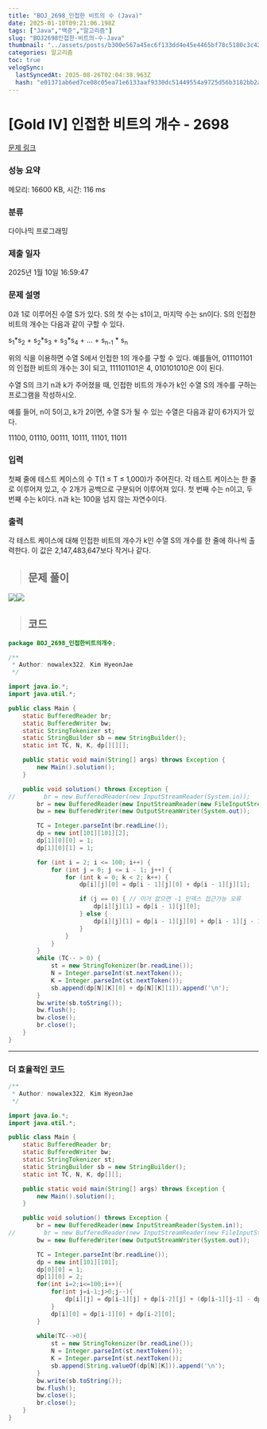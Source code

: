 ```yaml
---
title: "BOJ_2698_인접한 비트의 수 (Java)"
date: 2025-01-10T09:21:06.198Z
tags: ["Java","백준","알고리즘"]
slug: "BOJ2698인접한-비트의-수-Java"
thumbnail: "../assets/posts/b300e567a45ec6f133dd4e45e4465bf78c5180c3c428a261c5d37286c6dd1d15.png"
categories: 알고리즘
toc: true
velogSync:
  lastSyncedAt: 2025-08-26T02:04:38.963Z
  hash: "e01371ab6ed7ce08c05ea71e6133aaf9330dc51449554a9725d56b3182bb2a22"
---
```


# [Gold IV] 인접한 비트의 개수 - 2698 

[문제 링크](https://www.acmicpc.net/problem/2698) 

### 성능 요약

메모리: 16600 KB, 시간: 116 ms

### 분류

다이나믹 프로그래밍

### 제출 일자

2025년 1월 10일 16:59:47

### 문제 설명

<p>0과 1로 이루어진 수열 S가 있다. S의 첫 수는 s1이고, 마지막 수는 sn이다. S의 인접한 비트의 개수는 다음과 같이 구할 수 있다.</p>

<p>s<sub>1</sub>*s<sub>2</sub> + s<sub>2</sub>*s<sub>3</sub> + s<sub>3</sub>*s<sub>4</sub> + ... + s<sub>n-1</sub> * s<sub>n</sub></p>

<p>위의 식을 이용하면 수열 S에서 인접한 1의 개수를 구할 수 있다. 예를들어, 011101101의 인접한 비트의 개수는 3이 되고, 111101101은 4, 010101010은 0이 된다.</p>

<p>수열 S의 크기 n과 k가 주어졌을 때, 인접한 비트의 개수가 k인 수열 S의 개수를 구하는 프로그램을 작성하시오.</p>

<p>예를 들어, n이 5이고, k가 2이면, 수열 S가 될 수 있는 수열은 다음과 같이 6가지가 있다.</p>

<p>11100, 01110, 00111, 10111, 11101, 11011</p>

### 입력 

 <p>첫째 줄에 테스트 케이스의 수 T(1 ≤ T ≤ 1,000)가 주어진다. 각 테스트 케이스는 한 줄로 이루어져 있고, 수 2개가 공백으로 구분되어 이루어져 있다. 첫 번째 수는 n이고, 두 번째 수는 k이다. n과 k는 100을 넘지 않는 자연수이다.</p>

### 출력 

 <p>각 테스트 케이스에 대해 인접한 비트의 개수가 k인 수열 S의 개수를 한 줄에 하나씩 출력한다. 이 값은 2,147,483,647보다 작거나 같다.</p>

> ## 문제 풀이

![](/assets/posts/b300e567a45ec6f133dd4e45e4465bf78c5180c3c428a261c5d37286c6dd1d15.png)![](/assets/posts/f7d54124a31b01eaba10401da294438df70644d5c09950e3f02722c1b5f8d858.png)


> ## 코드

```java
package BOJ_2698_인접한비트의개수;

/**
 * Author: nowalex322, Kim HyeonJae
 */

import java.io.*;
import java.util.*;

public class Main {
    static BufferedReader br;
    static BufferedWriter bw;
    static StringTokenizer st;
    static StringBuilder sb = new StringBuilder();
    static int TC, N, K, dp[][][];

    public static void main(String[] args) throws Exception {
        new Main().solution();
    }

    public void solution() throws Exception {
//        br = new BufferedReader(new InputStreamReader(System.in));
        br = new BufferedReader(new InputStreamReader(new FileInputStream("src/main/java/BOJ_2698_인접한비트의개수/input.txt")));
        bw = new BufferedWriter(new OutputStreamWriter(System.out));

        TC = Integer.parseInt(br.readLine());
        dp = new int[101][101][2];
        dp[1][0][0] = 1;
        dp[1][0][1] = 1;

        for (int i = 2; i <= 100; i++) {
            for (int j = 0; j <= i - 1; j++) {
                for (int k = 0; k < 2; k++) {
                    dp[i][j][0] = dp[i - 1][j][0] + dp[i - 1][j][1];

                    if (j == 0) { // 이거 없으면 -1 인덱스 접근가능 오류
                        dp[i][j][1] = dp[i - 1][j][0];
                    } else {
                        dp[i][j][1] = dp[i - 1][j][0] + dp[i - 1][j - 1][1];
                    }
                }
            }
        }
        while (TC-- > 0) {
            st = new StringTokenizer(br.readLine());
            N = Integer.parseInt(st.nextToken());
            K = Integer.parseInt(st.nextToken());
            sb.append(dp[N][K][0] + dp[N][K][1]).append('\n');
        }
        bw.write(sb.toString());
        bw.flush();
        bw.close();
        br.close();
    }
}
```
---
### 더 효율적인 코드
```java
/**
 * Author: nowalex322, Kim HyeonJae
 */

import java.io.*;
import java.util.*;

public class Main {
    static BufferedReader br;
    static BufferedWriter bw;
    static StringTokenizer st;
    static StringBuilder sb = new StringBuilder();
    static int TC, N, K, dp[][];

    public static void main(String[] args) throws Exception {
        new Main().solution();
    }

    public void solution() throws Exception {
        br = new BufferedReader(new InputStreamReader(System.in));
//        br = new BufferedReader(new InputStreamReader(new FileInputStream("src/main/java/BOJ_2698_인접한비트의개수/input.txt")));
        bw = new BufferedWriter(new OutputStreamWriter(System.out));

        TC = Integer.parseInt(br.readLine());
        dp = new int[101][101];
        dp[0][0] = 1;
        dp[1][0] = 2;
        for(int i=2;i<=100;i++){
            for(int j=i-1;j>0;j--){
                dp[i][j] = dp[i-1][j] + dp[i-2][j] + (dp[i-1][j-1] - dp[i-2][j-1]);
            }
            dp[i][0] = dp[i-1][0] + dp[i-2][0];
        }
        
        while(TC-->0){
            st = new StringTokenizer(br.readLine());
            N = Integer.parseInt(st.nextToken());
            K = Integer.parseInt(st.nextToken());
            sb.append(String.valueOf(dp[N][K])).append('\n');
        }
        bw.write(sb.toString());
        bw.flush();
        bw.close();
        br.close();
    }
}
```
